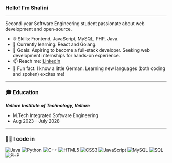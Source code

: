 ### Hello! I'm Shalini
---
Second-year Software Engineering student passionate about web development and open-source.<br>
- 🌐 Skills:  Frontend, JavaScript, MySQL, PHP, Java.<br>
- 🚀 Currently learning:  React and Golang.<br>
- 🎯 Goals:  Aspiring to become a full-stack developer. Seeking web development internships for hands-on experience.<br>
- 📫 Reach me:  [LinkedIn](https://www.linkedin.com/in/shalinibalaji/)<br>
- 🌟 Fun fact:  I know a little German. Learning new languages (both coding and spoken) excites me!
  
---
### 🎓 Education
***Vellore Institute of Technology, Vellore***
  - M.Tech Integrated Software Engineering
  - Aug 2023 – July 2028

---
### 👨‍💻 I code in
![Java](https://img.shields.io/badge/-Java-007396?logo=java&logoColor=white)
![Python](https://img.shields.io/badge/-Python-3776AB?logo=python&logoColor=white)
![C++](https://img.shields.io/badge/-C++-00599C?logo=c%2B%2B&logoColor=white)
![HTML5](https://img.shields.io/badge/-HTML5-E34F26?logo=html5&logoColor=white)
![CSS3](https://img.shields.io/badge/-CSS3-1572B6?logo=css3&logoColor=white)
![JavaScript](https://img.shields.io/badge/-JavaScript-F7DF1E?logo=javascript&logoColor=black)
![MySQL](https://img.shields.io/badge/-MySQL-4479A1?logo=mysql&logoColor=white)
![SQL](https://img.shields.io/badge/-SQL-003B57?logo=sql&logoColor=white)
![PHP](https://img.shields.io/badge/-PHP-777BB4?logo=php&logoColor=white)





